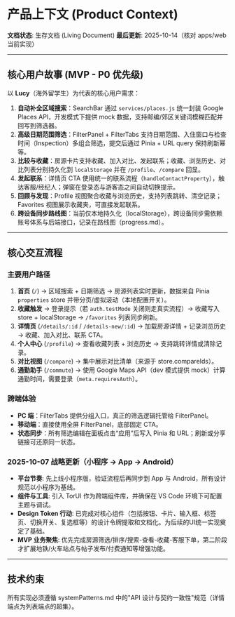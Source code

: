 # 产品上下文 (Product Context)

**文档状态**: 生存文档 (Living Document)
**最后更新**: 2025-10-14（核对 apps/web 当前实现）

---

## 核心用户故事 (MVP - P0 优先级)

以 **Lucy**（海外留学生）为代表的核心用户需求：

1. **自动补全区域搜索**：SearchBar 通过 `services/places.js` 统一封装 Google Places API，开发模式下提供 mock 数据，支持邮编/郊区关键词模糊匹配并回写到筛选器。
2. **高级日期范围筛选**：FilterPanel + FilterTabs 支持日期范围、入住窗口与检查时间（Inspection）多组合筛选，提交后通过 Pinia + URL query 保持刷新幂等。
3. **比较与收藏**：房源卡片支持收藏、加入对比、发起联系；收藏、浏览历史、对比列表分别持久化到 `localStorage` 并在 `/profile`、`/compare` 回显。
4. **发起联系**：详情页 CTA 使用统一的联系流程（`handleContactProperty`），触达客服/经纪人；弹窗在登录态与游客态之间自动切换提示。
5. **回顾与发现**：Profile 视图聚合收藏与浏览历史，支持列表跳转、清空记录；Favorites 视图展示收藏夹，可直接发起联系。
6. **跨设备同步路线图**：当前仅本地持久化（localStorage），跨设备同步需依赖账号体系与后端接口，记录在路线图（progress.md）。

---

## 核心交互流程

### 主要用户路径
1. **首页** (`/`) → 区域搜索 + 日期筛选 → 房源列表实时更新，数据来自 Pinia `properties` store 并带分页/虚拟滚动（本地配置开关）。
2. **收藏触发** → 登录提示（若 `auth.testMode` 关闭则走真实流程）→ 收藏写入 store + localStorage → `/favorites` 列表同步刷新。
3. **详情页** (`/details/:id` / `/details-new/:id`) → 加载房源详情 + 记录浏览历史 → 收藏、加入对比、联系 CTA。
4. **个人中心** (`/profile`) → 查看收藏列表 + 浏览历史 → 支持跳转详情或清除记录。
5. **对比视图** (`/compare`) → 集中展示对比清单（来源于 store.compareIds）。
6. **通勤助手** (`/commute`) → 使用 Google Maps API（dev 模式提供 mock）计算通勤时间，需要登录（`meta.requiresAuth`）。

### 跨端体验
- **PC 端**：FilterTabs 提供分组入口，真正的筛选逻辑托管给 FilterPanel。
- **移动端**：直接使用全屏 FilterPanel，底部固定 CTA。
- **状态同步**：所有筛选编辑在面板点击“应用”后写入 Pinia 和 URL；刷新或分享链接可还原同一状态。

### 2025-10-07 战略更新（小程序 → App → Android）
- **平台节奏**: 先上线小程序版，验证流程后再同步到 App 与 Android，所有设计规范以小程序为基线。
- **组件与工具**: 引入 TorUI 作为跨端组件库，并确保在 VS Code 环境下可配置主题与调试。
- **Design Token 行动**: 已完成对核心组件（包括按钮、卡片、输入框、标签页、切换开关、复选框等）的设计令牌提取和文档化。为后续的UI统一实现奠定了基础。
- **MVP 业务聚焦**: 优先完成房源筛选/排序/搜索-查看-收藏-客服下单，第二阶段才扩展地铁/火车站点与帖子发布/付费通知等增强功能。

---

## 技术约束

所有实现必须遵循 systemPatterns.md 中的"API 设计与契约一致性"规范（详情端点为列表端点的超集）。
